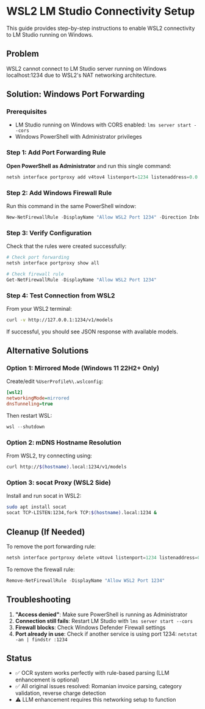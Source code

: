 # WSL2 LM Studio Connectivity Setup

This guide provides step-by-step instructions to enable WSL2 connectivity to LM Studio running on Windows.

## Problem
WSL2 cannot connect to LM Studio server running on Windows localhost:1234 due to WSL2's NAT networking architecture.

## Solution: Windows Port Forwarding

### Prerequisites
- LM Studio running on Windows with CORS enabled: `lms server start --cors`
- Windows PowerShell with Administrator privileges

### Step 1: Add Port Forwarding Rule

**Open PowerShell as Administrator** and run this single command:

```powershell
netsh interface portproxy add v4tov4 listenport=1234 listenaddress=0.0.0.0 connectport=1234 connectaddress=127.0.0.1
```

### Step 2: Add Windows Firewall Rule

Run this command in the same PowerShell window:

```powershell
New-NetFirewallRule -DisplayName "Allow WSL2 Port 1234" -Direction Inbound -Protocol TCP -LocalPort 1234 -Action Allow
```

### Step 3: Verify Configuration

Check that the rules were created successfully:

```powershell
# Check port forwarding
netsh interface portproxy show all

# Check firewall rule
Get-NetFirewallRule -DisplayName "Allow WSL2 Port 1234"
```

### Step 4: Test Connection from WSL2

From your WSL2 terminal:

```bash
curl -v http://127.0.0.1:1234/v1/models
```

If successful, you should see JSON response with available models.

## Alternative Solutions

### Option 1: Mirrored Mode (Windows 11 22H2+ Only)

Create/edit `%UserProfile%\.wslconfig`:

```ini
[wsl2]
networkingMode=mirrored
dnsTunneling=true
```

Then restart WSL:
```powershell
wsl --shutdown
```

### Option 2: mDNS Hostname Resolution

From WSL2, try connecting using:
```bash
curl http://$(hostname).local:1234/v1/models
```

### Option 3: socat Proxy (WSL2 Side)

Install and run socat in WSL2:
```bash
sudo apt install socat
socat TCP-LISTEN:1234,fork TCP:$(hostname).local:1234 &
```

## Cleanup (If Needed)

To remove the port forwarding rule:
```powershell
netsh interface portproxy delete v4tov4 listenport=1234 listenaddress=0.0.0.0
```

To remove the firewall rule:
```powershell
Remove-NetFirewallRule -DisplayName "Allow WSL2 Port 1234"
```

## Troubleshooting

1. **"Access denied"**: Make sure PowerShell is running as Administrator
2. **Connection still fails**: Restart LM Studio with `lms server start --cors`
3. **Firewall blocks**: Check Windows Defender Firewall settings
4. **Port already in use**: Check if another service is using port 1234: `netstat -an | findstr :1234`

## Status
- ✅ OCR system works perfectly with rule-based parsing (LLM enhancement is optional)
- ✅ All original issues resolved: Romanian invoice parsing, category validation, reverse charge detection
- ⚠️ LLM enhancement requires this networking setup to function